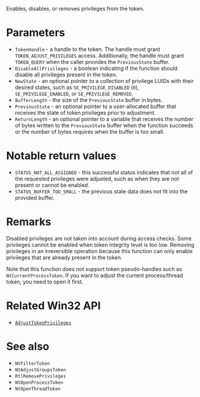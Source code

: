 Enables, disables, or removes privileges from the token.

# Parameters
 - `TokenHandle` - a handle to the token. The handle must grant `TOKEN_ADJUST_PRIVILEGES` access. Additionally, the handle must grant `TOKEN_QUERY` when the caller provides the `PreviousState` buffer.
 - `DisableAllPrivileges` - a boolean indicating if the function should disable all privileges present in the token.
 - `NewState` - an optional pointer to a collection of privilege LUIDs with their desired states, such as `SE_PRIVILEGE_DISABLED` (`0`), `SE_PRIVILEGE_ENABLED`, or `SE_PRIVILEGE_REMOVED`.
 - `BufferLength` - the size of the `PreviousState` buffer in bytes.
 - `PreviousState` - an optional pointer to a user-allocated buffer that receives the state of token privileges prior to adjustment.
 - `ReturnLength` - an optional pointer to a variable that receives the number of bytes written to the `PreviousState` buffer when the function succeeds or the number of bytes requires when the buffer is too small.

# Notable return values
 - `STATUS_NOT_ALL_ASSIGNED` - this successful status indicates that not all of the requested privileges were adjusted, such as when they are not present or cannot be enabled.
 - `STATUS_BUFFER_TOO_SMALL` - the previous state data does not fit into the provided buffer.

# Remarks
Disabled privileges are not taken into account during access checks. Some privileges cannot be enabled when token integrity level is too low. Removing privileges in an irreversible operation because this function can only enable privileges that are already present in the token.

Note that this function does not support token pseudo-handles such as `NtCurrentProcessToken`. If you want to adjust the current process/thread token, you need to open it first.

# Related Win32 API
 - [`AdjustTokenPrivileges`](https://learn.microsoft.com/en-us/windows/win32/api/securitybaseapi/nf-securitybaseapi-adjusttokenprivileges)

# See also
 - `NtFilterToken`
 - `NtAdjustGroupsToken`
 - `RtlRemovePrivileges`
 - `NtOpenProcessToken`
 - `NtOpenThreadToken`
